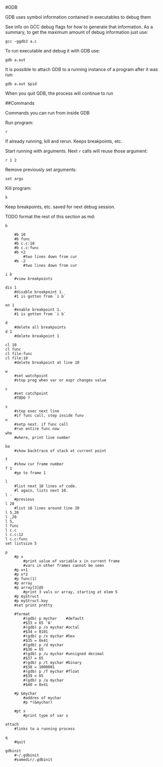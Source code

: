 #GDB

GDB uses symbol information contained in executables to debug them

See info on GCC debug flags for how to generate that information. As a summary, to get the maximum amount of debug information just use:

    gcc -ggdb3 a.c

To run executable and debug it with GDB use:

    gdb a.out

It is possible to attach GDB to a running instance of a program after it was run:

    gdb a.out $pid

When you quit GDB, the process will continue to run

##Commands

Commands you can run from inside GDB

Run program:

    r

If already running, kill and rerun. Keeps breakpoints, etc.

Start running with arguments. Next `r` calls will reuse those argument:

    r 1 2

Remove previously set arguments:

    set args

Kill program:

    k

Keep breakpoints, etc. saved for next debug session.

TODO format the rest of this section as md:

    b

        #b 10
        #b func
        #b c.c:10
        #b c.c:func
        #b +2
            #two lines down from cur
        #b -2
            #two lines down from cur

    i b
        #view breakpoints

    dis 1
        #disable breakpoint 1.
        #1 is gotten from `i b`

    en 1
        #enable breakpoint 1.
        #1 is gotten from `i b`

    d
        #delete all breakpoints
    d 1
        #delete breakpoint 1

    cl 10
    cl func
    cl file:func
    cl file:10
        #delete breakpoint at line 10

    w
        #set watchpoint
        #stop prog when var or expr changes value

    c
        #set catchpoint
        #TODO ?

    s
        #step exec next line
        #if func call, step inside funv
    n
        #setp next. if func call
        #run entire func now
    whe
        #where, print line number

    ba
        #show backtrace of stack at current point

    f
        #show cur frame number
    f 1
        #go to frame 1

    l
        #list next 10 lines of code.
        #l again, lists next 10.
    l -
        #previous
    l 20
        #list 10 lines around line 20
    l 5,20
    l ,20
    l 5,
    l func
    l c.c
    l c.c:12
    l c.c:func
    set listsize 5

    p
        #p x
            #print value of variable x in current frame
            #vars in other frames cannot be seen
        #p x+1
        #p x*2
        #p func(1)
        #p array
        #p array[3]@5
            #print 3 vals or array, starting at elem 5
        #p myStruct
        #p myStruct.key
        #set print pretty

        #format
            #(gdb) p mychar    #default
            #$33 = 65 'A'
            #(gdb) p /o mychar #octal
            #$34 = 0101
            #(gdb) p /x mychar #hex
            #$35 = 0x41
            #(gdb) p /d mychar
            #$36 = 65
            #(gdb) p /u mychar #unsigned decimal
            #$37 = 65
            #(gdb) p /t mychar #binary
            #$38 = 1000001
            #(gdb) p /f mychar #float
            #$39 = 65
            #(gdb) p /a mychar
            #$40 = 0x41

        #p &mychar
            #addres of mychar
            #p *(&mychar)

        #pt x
            #print type of var x

    attach
        #links to a running process

    q
        #quit

    gdbinit
        #~/.gdbinit
        #somedir/.gdbinit
